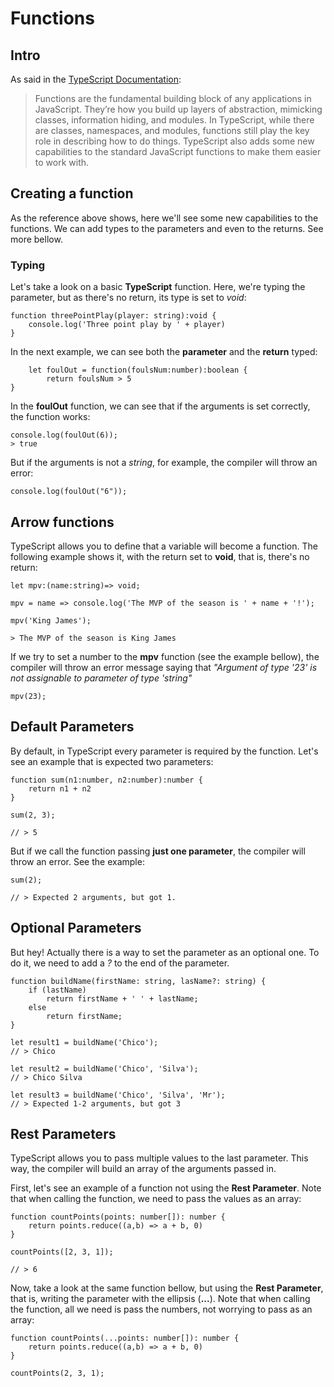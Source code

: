 # Functions

## Intro

As said in the [TypeScript Documentation](https://help.github.com/articles/basic-writing-and-formatting-syntax/):
> Functions are the fundamental building block of any applications in JavaScript. They’re how you build up layers of abstraction, mimicking classes, information hiding, and modules. In TypeScript, while there are classes, namespaces, and modules, functions still play the key role in describing how to do things. TypeScript also adds some new capabilities to the standard JavaScript functions to make them easier to work with.

## Creating a function

As the reference above shows, here we'll see some new capabilities to the functions. We can add types to the parameters and even to the returns. See more bellow.

### Typing

Let's take a look on a basic **TypeScript** function. Here, we're typing the parameter, but as there's no return, its type is set to *void*:

```
function threePointPlay(player: string):void {
	console.log('Three point play by ' + player)
}
```

In the next example, we can see both the **parameter** and the **return** typed:

```
	let foulOut = function(foulsNum:number):boolean {
		return foulsNum > 5
}
```
In the **foulOut** function, we can see that if the arguments is set correctly, the function works:

```
console.log(foulOut(6));
> true
```

But if the arguments is not a *string*, for example, the compiler will throw an error:
```
console.log(foulOut("6"));
```

## Arrow functions

TypeScript allows you to define that a variable will become a function. The following example shows it, with the return set to **void**, that is, there's no return:

```
let mpv:(name:string)=> void;

mpv = name => console.log('The MVP of the season is ' + name + '!');

mpv('King James');

> The MVP of the season is King James
```

If we try to set a number to the **mpv** function (see the example bellow), the compiler will throw an error message saying that *"Argument of type '23' is not assignable to parameter of type 'string"*

```
mpv(23);
```

## Default Parameters

By default, in TypeScript every parameter is required by the function. Let's see an example that is expected two parameters:

```
function sum(n1:number, n2:number):number {
	return n1 + n2
}

sum(2, 3);

// > 5
```

But if we call the function passing **just one parameter**, the compiler will throw an error. See the example:

```
sum(2);

// > Expected 2 arguments, but got 1.

```

## Optional Parameters

But hey! Actually there is a way to set the parameter as an optional one. To do it, we need to add a *?* to the end of the parameter.

```
function buildName(firstName: string, lasName?: string) {
	if (lastName)
		return firstName + ' ' + lastName;
	else
		return firstName;
}

let result1 = buildName('Chico');
// > Chico

let result2 = buildName('Chico', 'Silva');
// > Chico Silva

let result3 = buildName('Chico', 'Silva', 'Mr');
// > Expected 1-2 arguments, but got 3
```

## Rest Parameters

TypeScript allows you to pass multiple values to the last parameter. This way, the compiler will build an array of the arguments passed in. 

First, let's see an example of a function not using the **Rest Parameter**. Note that when calling the function, we need to pass the values as an array:

```
function countPoints(points: number[]): number {
	return points.reduce((a,b) => a + b, 0)
}

countPoints([2, 3, 1]);

// > 6
```

Now, take a look at the same function bellow, but using the **Rest Parameter**, that is, writing the parameter with the ellipsis (**...**). Note that when calling the function, all we need is pass the numbers, not worrying to pass as an array:

```
function countPoints(...points: number[]): number {
	return points.reduce((a,b) => a + b, 0)
}

countPoints(2, 3, 1);
```






